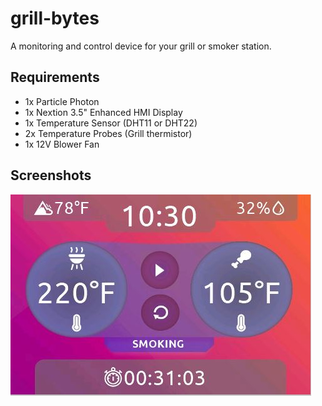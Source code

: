 # grill-bytes
A monitoring and control device for your grill or smoker station.

## Requirements
  * 1x Particle Photon
  * 1x Nextion 3.5" Enhanced HMI Display
  * 1x Temperature Sensor (DHT11 or DHT22)
  * 2x Temperature Probes (Grill thermistor)
  * 1x 12V Blower Fan
  
## Screenshots
![Dashboard](/assets/images/dashboard-view.jpg)

